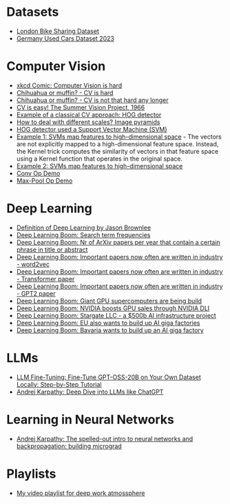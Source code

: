 # Datasets
- [London Bike Sharing Dataset](https://www.kaggle.com/datasets/hmavrodiev/london-bike-sharing-dataset)
- [Germany Used Cars Dataset 2023](https://www.kaggle.com/datasets/wspirat/germany-used-cars-dataset-2023)


# Computer Vision
- [xkcd Comic: Computer Vision is hard](https://xkcd.com/1425/)
- [Chihuahua or muffin? - CV is hard](https://www.metamaven.com/chihuahua-vs-muffin-comparison-computer-vision-apis/)
- [Chihuahua or muffin? - CV is not that hard any longer](https://www.reddit.com/r/ChatGPT/comments/1771zux/computer_vision_has_been_solved_internally/)
- [CV is easy! The Summer Vision Project, 1966](https://dspace.mit.edu/bitstream/handle/1721.1/6125/AIM-100.pdf?sequence=2&isAllowed=y)
- [Example of a classical CV approach: HOG detector](https://lear.inrialpes.fr/people/triggs/pubs/Dalal-cvpr05.pdf)
- [How to deal with different scales? Image pyramids](https://en.wikipedia.org/wiki/Pyramid_(image_processing))
- [HOG detector used a Support Vector Machine (SVM)](https://en.wikipedia.org/wiki/Support_vector_machine)
- [Example 1: SVMs map features to high-dimensional space](https://en.wikipedia.org/wiki/Kernel_method) - The vectors are not explicitly mapped to a high-dimensional feature space.
Instead, the Kernel trick computes the similarity of vectors in that feature space using a Kernel function that operates in the original space.
- [Example 2: SVMs map features to high-dimensional space](https://medium.com/data-science/the-kernel-trick-c98cdbcaeb3f)
- [Conv Op Demo](https://deeplizard.com/resource/pavq7noze2)
- [Max-Pool Op Demo](https://deeplizard.com/resource/pavq7noze3)


# Deep Learning
- [Definition of Deep Learning by Jason Brownlee](https://machinelearningmastery.com/what-is-deep-learning/)
- [Deep Learning Boom: Search term frequencies](https://trends.google.de/trends/explore?date=all&q=deep%20learning&hl=en-GB)
- [Deep Learning Boom: Nr of ArXiv papers per year that contain a certain phrase in title or abstract](https://arxiv-trends.com/)
- [Deep Learning Boom: Important papers now often are written in industry - word2vec](https://arxiv.org/pdf/1301.3781)
- [Deep Learning Boom: Important papers now often are written in industry - Transformer paper](https://arxiv.org/abs/1706.03762)
- [Deep Learning Boom: Important papers now often are written in industry - GPT2 paper](https://openai.com/index/better-language-models/)
- [Deep Learning Boom: Giant GPU supercomputers are being build](https://en.wikipedia.org/wiki/Colossus_(supercomputer))
- [Deep Learning Boom: NVIDIA boosts GPU sales through NVIDIA DLI](https://www.nvidia.com/en-us/training/)
- [Deep Learning Boom: Stargate LLC - a $500b AI infrastructure project](https://en.wikipedia.org/wiki/Stargate_LLC)
- [Deep Learning Boom: EU also wants to build up AI giga factories](https://digital-strategy.ec.europa.eu/en/news/overwhelming-response-76-respondents-express-interest-european-ai-gigafactories-initiative)
- [Deep Learning Boom: Bavaria wants to build up an AI giga factory](https://www.stmwk.bayern.de/pressemitteilung/12900/nr-46-vom-24-06-2025.html)


# LLMs
- [LLM Fine-Tuning: Fine-Tune GPT-OSS-20B on Your Own Dataset Locally: Step-by-Step Tutorial](https://www.youtube.com/watch?v=LRvXsQhOlD0)
- [Andrej Karpathy: Deep Dive into LLMs like ChatGPT](https://www.youtube.com/watch?v=7xTGNNLPyMI )


# Learning in Neural Networks
- [Andrej Karpathy: The spelled-out intro to neural networks and backpropagation: building micrograd](https://www.youtube.com/watch?v=VMj-3S1tku0)


# Playlists

- [My video playlist for deep work atmossphere](https://www.youtube.com/playlist?list=PLTaTphflE5beJGUa2Cec4-GXWGQb-yeAQ)
